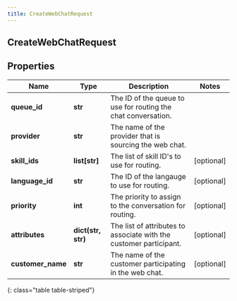 ```yaml
---
title: CreateWebChatRequest
---
```

## CreateWebChatRequest

## Properties

|Name | Type | Description | Notes|
|------------ | ------------- | ------------- | -------------|
| **queue_id** | **str** | The ID of the queue to use for routing the chat conversation. | |
| **provider** | **str** | The name of the provider that is sourcing the web chat. | |
| **skill_ids** | **list[str]** | The list of skill ID&#39;s to use for routing. | [optional] |
| **language_id** | **str** | The ID of the langauge to use for routing. | [optional] |
| **priority** | **int** | The priority to assign to the conversation for routing. | [optional] |
| **attributes** | **dict(str, str)** | The list of attributes to associate with the customer participant. | [optional] |
| **customer_name** | **str** | The name of the customer participating in the web chat. | [optional] |
{: class="table table-striped"}


